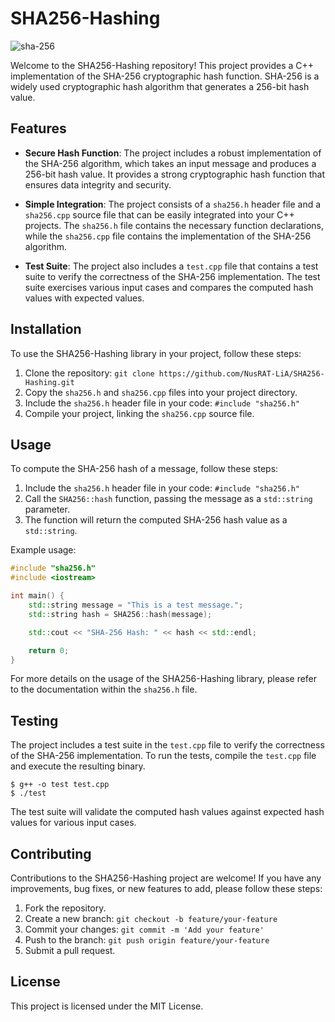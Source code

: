 # SHA256-Hashing

![sha-256](https://github.com/NusRAT-LiA/SHA256-Hashing/assets/109500758/3f3ffef9-0424-43ca-b159-9e3eab5beb96)


Welcome to the SHA256-Hashing repository! This project provides a C++ implementation of the SHA-256 cryptographic hash function. SHA-256 is a widely used cryptographic hash algorithm that generates a 256-bit hash value.

## Features

- **Secure Hash Function**: The project includes a robust implementation of the SHA-256 algorithm, which takes an input message and produces a 256-bit hash value. It provides a strong cryptographic hash function that ensures data integrity and security.

- **Simple Integration**: The project consists of a `sha256.h` header file and a `sha256.cpp` source file that can be easily integrated into your C++ projects. The `sha256.h` file contains the necessary function declarations, while the `sha256.cpp` file contains the implementation of the SHA-256 algorithm.

- **Test Suite**: The project also includes a `test.cpp` file that contains a test suite to verify the correctness of the SHA-256 implementation. The test suite exercises various input cases and compares the computed hash values with expected values.

## Installation

To use the SHA256-Hashing library in your project, follow these steps:

1. Clone the repository: `git clone https://github.com/NusRAT-LiA/SHA256-Hashing.git`
2. Copy the `sha256.h` and `sha256.cpp` files into your project directory.
3. Include the `sha256.h` header file in your code: `#include "sha256.h"`
4. Compile your project, linking the `sha256.cpp` source file.

## Usage

To compute the SHA-256 hash of a message, follow these steps:

1. Include the `sha256.h` header file in your code: `#include "sha256.h"`
2. Call the `SHA256::hash` function, passing the message as a `std::string` parameter.
3. The function will return the computed SHA-256 hash value as a `std::string`.

Example usage:

```cpp
#include "sha256.h"
#include <iostream>

int main() {
    std::string message = "This is a test message.";
    std::string hash = SHA256::hash(message);

    std::cout << "SHA-256 Hash: " << hash << std::endl;

    return 0;
}
```

For more details on the usage of the SHA256-Hashing library, please refer to the documentation within the `sha256.h` file.

## Testing

The project includes a test suite in the `test.cpp` file to verify the correctness of the SHA-256 implementation. To run the tests, compile the `test.cpp` file and execute the resulting binary.

```shell
$ g++ -o test test.cpp
$ ./test
```
The test suite will validate the computed hash values against expected hash values for various input cases.

## Contributing

Contributions to the SHA256-Hashing project are welcome! If you have any improvements, bug fixes, or new features to add, please follow these steps:

1. Fork the repository.
2. Create a new branch: `git checkout -b feature/your-feature`
3. Commit your changes: `git commit -m 'Add your feature'`
4. Push to the branch: `git push origin feature/your-feature`
5. Submit a pull request.

## License

This project is licensed under the MIT License.

